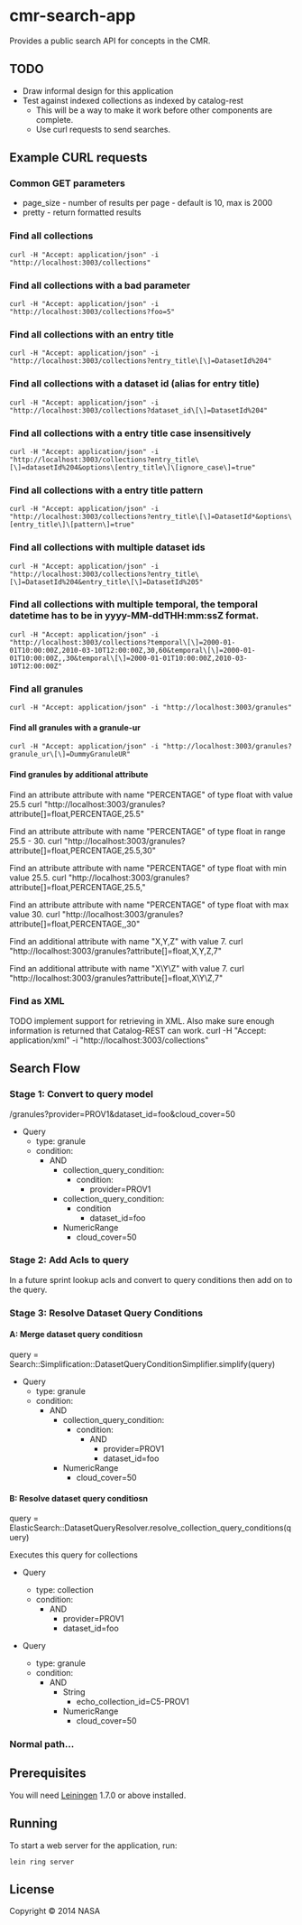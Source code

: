 # cmr-search-app

Provides a public search API for concepts in the CMR.

## TODO

  * Draw informal design for this application
  * Test against indexed collections as indexed by catalog-rest
    * This will be a way to make it work before other components are complete.
    * Use curl requests to send searches.


## Example CURL requests

### Common GET parameters

 * page_size - number of results per page - default is 10, max is 2000
 * pretty - return formatted results


### Find all collections
    curl -H "Accept: application/json" -i "http://localhost:3003/collections"

### Find all collections with a bad parameter
    curl -H "Accept: application/json" -i "http://localhost:3003/collections?foo=5"

### Find all collections with an entry title
    curl -H "Accept: application/json" -i "http://localhost:3003/collections?entry_title\[\]=DatasetId%204"

### Find all collections with a dataset id (alias for entry title)
    curl -H "Accept: application/json" -i "http://localhost:3003/collections?dataset_id\[\]=DatasetId%204"

### Find all collections with a entry title case insensitively
    curl -H "Accept: application/json" -i "http://localhost:3003/collections?entry_title\[\]=datasetId%204&options\[entry_title\]\[ignore_case\]=true"

### Find all collections with a entry title pattern
    curl -H "Accept: application/json" -i "http://localhost:3003/collections?entry_title\[\]=DatasetId*&options\[entry_title\]\[pattern\]=true"

### Find all collections with multiple dataset ids
    curl -H "Accept: application/json" -i "http://localhost:3003/collections?entry_title\[\]=DatasetId%204&entry_title\[\]=DatasetId%205"

### Find all collections with multiple temporal, the temporal datetime has to be in yyyy-MM-ddTHH:mm:ssZ format.
    curl -H "Accept: application/json" -i "http://localhost:3003/collections?temporal\[\]=2000-01-01T10:00:00Z,2010-03-10T12:00:00Z,30,60&temporal\[\]=2000-01-01T10:00:00Z,,30&temporal\[\]=2000-01-01T10:00:00Z,2010-03-10T12:00:00Z"

### Find all granules
    curl -H "Accept: application/json" -i "http://localhost:3003/granules"

#### Find all granules with a granule-ur
    curl -H "Accept: application/json" -i "http://localhost:3003/granules?granule_ur\[\]=DummyGranuleUR"

#### Find granules by additional attribute

Find an attribute attribute with name "PERCENTAGE" of type float with value 25.5
    curl "http://localhost:3003/granules?attribute\[\]=float,PERCENTAGE,25.5"

Find an attribute attribute with name "PERCENTAGE" of type float in range 25.5 - 30.
    curl "http://localhost:3003/granules?attribute\[\]=float,PERCENTAGE,25.5,30"

Find an attribute attribute with name "PERCENTAGE" of type float with min value 25.5.
    curl "http://localhost:3003/granules?attribute\[\]=float,PERCENTAGE,25.5,"

Find an attribute attribute with name "PERCENTAGE" of type float with max value 30.
    curl "http://localhost:3003/granules?attribute\[\]=float,PERCENTAGE,,30"

Find an additional attribute with name "X,Y,Z" with value 7.
    curl "http://localhost:3003/granules?attribute\[\]=float,X\,Y\,Z,7"

Find an additional attribute with name "X\Y\Z" with value 7.
    curl "http://localhost:3003/granules?attribute\[\]=float,X\Y\Z,7"


### Find as XML
TODO implement support for retrieving in XML.
Also make sure enough information is returned that Catalog-REST can work.
    curl -H "Accept: application/xml" -i "http://localhost:3003/collections"


## Search Flow

### Stage 1: Convert to query model

/granules?provider=PROV1&dataset_id=foo&cloud_cover=50

  * Query
    * type: granule
    * condition:
      * AND
        * collection_query_condition:
          * condition:
            * provider=PROV1
        * collection_query_condition:
          * condition
            * dataset_id=foo
        * NumericRange
          * cloud_cover=50

### Stage 2: Add Acls to query


In a future sprint lookup acls and convert to query conditions then add on to the query.




### Stage 3: Resolve Dataset Query Conditions

#### A: Merge dataset query conditiosn

query = Search::Simplification::DatasetQueryConditionSimplifier.simplify(query)

  * Query
    * type: granule
    * condition:
      * AND
        * collection_query_condition:
          * condition:
            * AND
              * provider=PROV1
              * dataset_id=foo
        * NumericRange
          * cloud_cover=50

#### B: Resolve dataset query conditiosn

query = ElasticSearch::DatasetQueryResolver.resolve_collection_query_conditions(query)

Executes this query for collections
  * Query
    * type: collection
    * condition:
      * AND
        * provider=PROV1
        * dataset_id=foo

  * Query
    * type: granule
    * condition:
      * AND
        * String
          * echo_collection_id=C5-PROV1
        * NumericRange
          * cloud_cover=50


### Normal path...



## Prerequisites

You will need [Leiningen][1] 1.7.0 or above installed.

[1]: https://github.com/technomancy/leiningen

## Running

To start a web server for the application, run:

    lein ring server

## License

Copyright © 2014 NASA
